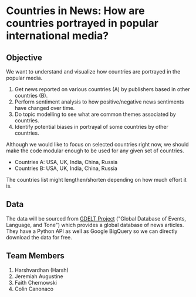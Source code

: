 # Countries in News: How are countries portrayed in popular international media?

## Objective
We want to understand and visualize how countries are portrayed in the popular media.
1. Get news reported on various countries (A) by publishers based in other countries (B).
2. Perform sentiment analysis to how positive/negative news sentiments have changed over time.
3. Do topic modelling to see what are common themes associated by countries.
4. Identify potential biases in portrayal of some countries by other countries. 

Although we would like to focus on selected countries right now, we should make the code modular enough to be used for any given set of countries.

- Countries A: USA, UK, India, China, Russia
- Countries B: USA, UK, India, China, Russia

The countries list might lengthen/shorten depending on how much effort it is.

## Data
The data will be sourced from [GDELT Project](https://analysis.gdeltproject.org/) ("Global Database of Events, Language, and Tone") which provides a global database of news articles.
They have a Python API as well as Google BigQuery so we can directly download the data for free.

## Team Members

1. Harshvardhan (Harsh)
2. Jeremiah Augustine
3. Faith Chernowski
4. Colin Canonaco
